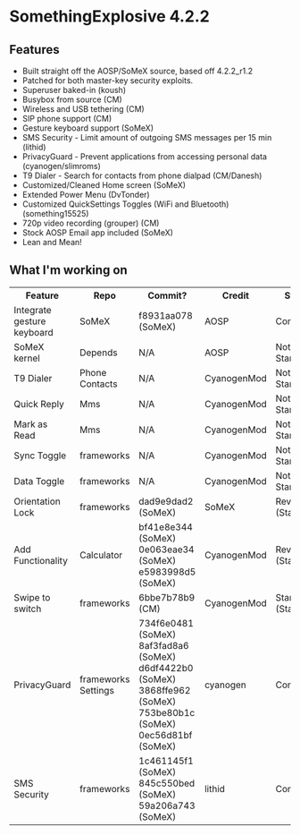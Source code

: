 SomethingExplosive 4.2.2
========================

Features
--------
* Built straight off the AOSP/SoMeX source, based off 4.2.2_r1.2
* Patched for both master-key security exploits.
* Superuser baked-in (koush)
* Busybox from source (CM)
* Wireless and USB tethering (CM)
* SIP phone support (CM)
* Gesture keyboard support (SoMeX)
* SMS Security - Limit amount of outgoing SMS messages per 15 min (lithid)
* PrivacyGuard - Prevent applications from accessing personal data (cyanogen/slimroms)
* T9 Dialer - Search for contacts from phone dialpad (CM/Danesh)
* Customized/Cleaned Home screen (SoMeX)
* Extended Power Menu (DvTonder)
* Customized QuickSettings Toggles (WiFi and Bluetooth) (something15525)
* 720p video recording (grouper) (CM)
* Stock AOSP Email app included (SoMeX)
* Lean and Mean!

What I'm working on
-------------------
<table>
  <tr>
    <th>Feature</th><th>Repo</th><th>Commit?</th><th>Credit</th><th>Status</th><th>Testing</td>
  </tr>
  <tr>
    <td>Integrate gesture keyboard</td><td>SoMeX</td><td>f8931aa078 (SoMeX)</td><td>AOSP</td><td>Completed</td><td>Completed</td>
  </tr>
  <tr>
    <td>SoMeX kernel</td><td>Depends</td><td>N/A</td><td>AOSP</td><td>Not Started</td><td>Incomplete</td>
  </tr>
  <tr>
    <td>T9 Dialer</td><td>Phone<br>Contacts</td><td>N/A</td><td>CyanogenMod</td><td>Not Started</td><td>Incomplete</td>
  </tr>
  <tr>
    <td>Quick Reply</td><td>Mms</td><td>N/A</td><td>CyanogenMod</td><td>Not Started</td><td>Incomplete</td>
  </tr>
  <tr>
    <td>Mark as Read</td><td>Mms</td><td>N/A</td><td>CyanogenMod</td><td>Not Started</td><td>Incomplete</td>
  </tr>
  <tr>
    <td>Sync Toggle</td><td>frameworks</td><td>N/A</td><td>CyanogenMod</td><td>Not Started</td><td>Incomplete</td>
  </td>
  <tr>
    <td>Data Toggle</td><td>frameworks</td><td>N/A</td><td>CyanogenMod</td><td>Not Started</td><td>Incomplete</td>
  </tr>
  <tr>
    <td>Orientation Lock</td><td>frameworks</td><td>dad9e9dad2 (SoMeX)</td><td>SoMeX</td><td>Reverted (Stalled)</td><td>Failure</td>
  </tr>
  <tr>
    <td>Add Functionality</td><td>Calculator</td><td>bf41e8e344 (SoMeX)<br>0e063eae34 (SoMeX)<br>e5983998d5 (SoMeX)</td><td>CyanogenMod</td><td>Reverted (Stalled)</td><td>Incomplete</td>
  </tr>
  <tr>
    <td>Swipe to switch</td><td>frameworks</td><td>6bbe7b78b9 (CM)</td><td>CyanogenMod</td><td>Started (Stalled)</td><td>Incomplete</td>
  </tr>
  <tr>
    <td>PrivacyGuard</td><td>frameworks<br>Settings</td><td>734f6e0481 (SoMeX)<br>8af3fad8a6 (SoMeX)<br>d6df4422b0 (SoMeX)<br>3868ffe962 (SoMeX)<br>753be80b1c (SoMeX)<br>0ec56d81bf (SoMeX)</td><td>cyanogen</td><td>Completed</td><td>Completed</td>
  </tr>
  <tr>
    <td>SMS Security</td><td>frameworks</td><td>1c461145f1 (SoMeX)<br>845c550bed (SoMeX)<br>59a206a743 (SoMeX)</td><td>lithid</td><td>Completed</td><td>Completed</td>
  </tr>

</table>
